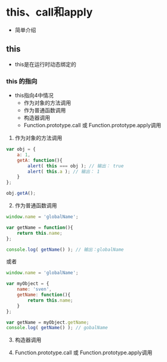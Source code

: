 # this、call和apply
- 简单介绍

## this
- this是在运行时动态绑定的

### this 的指向
- this指向4中情况
    + 作为对象的方法调用
    + 作为普通函数调用
    + 构造器调用
    + Function.prototype.call 或 Function.prototype.apply调用

1. 作为对象的方法调用
```javaScript
var obj = {
    a: 1,
    getA: function(){
        alert( this === obj ); // 输出： true
        alert( this.a ); // 输出： 1
    }
};

obj.getA();
```

2. 作为普通函数调用
```javaScript
window.name = 'globalName';

var getName = function(){
    return this.name;
};

console.log( getName() ); // 输出：globalName
```
或者
```javaScript
window.name = 'globalName';

var myObject = {
    name: 'sven',
    getName: function(){
        return this.name;
    }
};

var getName = myObject.getName;
console.log( getName() ); // gobalName
```

3. 构造器调用


4. Function.prototype.call 或 Function.prototype.apply调用